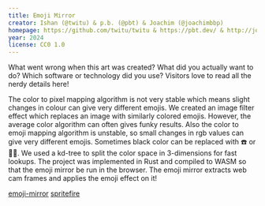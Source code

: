```yaml
---
title: Emoji Mirror
creator: Ishan (@twitu) & p.b. (@pbt) & Joachim (@joachimbbp)
homepage: https://github.com/twitu/twitu & https://pbt.dev/ & http://joachim.work/
year: 2024
license: CC0 1.0
---
```


What went wrong when this art was created? What did you actually want to do? Which software or technology did you use? Visitors love to read all the nerdy details here!

The color to pixel mapping algorithm is not very stable which means slight changes in colour can give very different emojis.  We created an image filter effect which replaces an image with similarly colored emojis. However, the average color algorithm can often gives funky results. Also the color to emoji mapping algorithm is unstable, so small changes in rgb values can give very different emojis. Sometimes black color can be replaced with ☎️ or 💑🏿. We used a kd-tree to split the color space in 3-dimensions for fast lookups. The project was implemented in Rust and compiled to WASM so that the emoji mirror be run in the browser. The emoji mirror extracts web cam frames and applies the emoji effect on it!

[emoji-mirror](https://github.com/twitu/emoji-mirror/)
[spritefire](https://github.com/joachimbbp/spritefire/)
